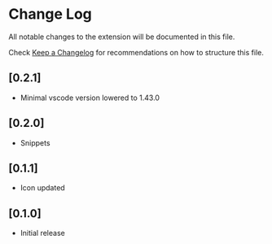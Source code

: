 # Change Log

All notable changes to the extension will be documented in this file.

Check [Keep a Changelog](http://keepachangelog.com/) for recommendations on how to structure this file.

## [0.2.1]

- Minimal vscode version lowered to 1.43.0

## [0.2.0]

- Snippets

## [0.1.1]

- Icon updated

## [0.1.0]

- Initial release